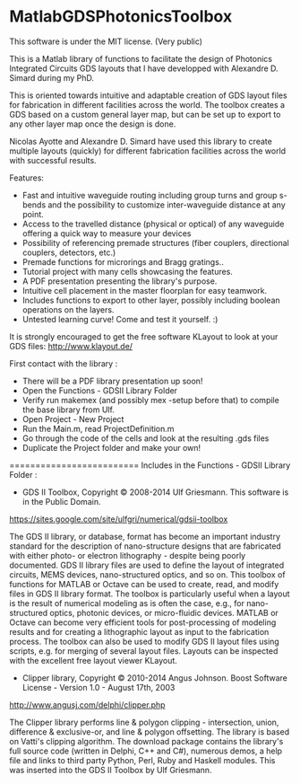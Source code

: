 MatlabGDSPhotonicsToolbox
=========================
This software is under the MIT license. (Very public)

This is a Matlab library of functions to facilitate the design of Photonics Integrated Circuits GDS layouts that I have developped with Alexandre D. Simard during my PhD.

This is oriented towards intuitive and adaptable creation of GDS layout files for fabrication in different facilities across the world. The toolbox creates a GDS based on a custom general layer map, but can be set up to export to any other layer map once the design is done.

Nicolas Ayotte and Alexandre D. Simard have used this library to create multiple layouts (quickly) for different fabrication facilities across the world with successful results.

Features:
- Fast and intuitive waveguide routing including group turns and group s-bends and the possibility to customize inter-waveguide distance at any point.
- Access to the travelled distance (physical or optical) of any waveguide offering a quick way to measure your devices
- Possibility of referencing premade structures (fiber couplers, directional couplers, detectors, etc.)
- Premade functions for microrings and Bragg gratings..
- Tutorial project with many cells showcasing the features.
- A PDF presentation presenting the library's purpose.
- Intuitive cell placement in the master floorplan for easy teamwork.
- Includes functions to export to other layer, possibly including boolean operations on the layers.
- Untested learning curve! Come and test it yourself. :)


It is strongly encouraged to get the free software KLayout to look at your GDS files:
http://www.klayout.de/

First contact with the library :
- There will be a PDF library presentation up soon!
- Open the Functions - GDSII Library Folder
- Verify run makemex (and possibly mex -setup before that) to compile the base library from Ulf.
- Open Project - New Project
- Run the Main.m, read ProjectDefinition.m
- Go through the code of the cells and look at the resulting .gds files
- Duplicate the Project folder and make your own!

=========================
Includes in the Functions - GDSII Library Folder :

- GDS II Toolbox, Copyright © 2008-2014 Ulf Griesmann. This software is in the Public Domain.

https://sites.google.com/site/ulfgri/numerical/gdsii-toolbox

The GDS II library, or database, format has become an important industry standard for the description of nano-structure designs that are fabricated with either photo- or electron lithography - despite being poorly documented. GDS II library files are used to define the layout of integrated circuits, MEMS devices, nano-structured optics, and so on. This toolbox of functions for MATLAB or Octave can be used to create, read, and modify files in GDS II library format. The toolbox is particularly useful when a layout  is the result of numerical modeling as is often the case, e.g., for nano-structured optics, photonic devices, or micro-fluidic devices. MATLAB or Octave can become very efficient tools for post-processing  of modeling results and for creating a lithographic layout as input to the fabrication process. The toolbox can also be used to modify GDS II layout files using scripts, e.g. for merging of several layout files. Layouts can be inspected with the excellent free layout viewer KLayout.


- Clipper library, Copyright © 2010-2014 Angus Johnson. Boost Software License - Version 1.0 - August 17th, 2003

http://www.angusj.com/delphi/clipper.php

The Clipper library performs line & polygon clipping - intersection, union, difference & exclusive-or, and line & polygon offsetting. The library is based on Vatti's clipping algorithm. The download package contains the library's full source code (written in Delphi, C++ and C#), numerous demos, a help file and links to third party Python, Perl, Ruby and Haskell modules. This was inserted into the GDS II Toolbox by Ulf Griesmann.
